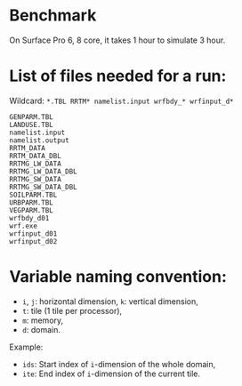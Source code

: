 # Benchmark

On Surface Pro 6, 8 core, it takes 1 hour to simulate 3 hour.

# List of files needed for a run:

Wildcard: `*.TBL RRTM* namelist.input wrfbdy_* wrfinput_d*`

```
GENPARM.TBL
LANDUSE.TBL
namelist.input
namelist.output
RRTM_DATA
RRTM_DATA_DBL
RRTMG_LW_DATA
RRTMG_LW_DATA_DBL
RRTMG_SW_DATA
RRTMG_SW_DATA_DBL
SOILPARM.TBL
URBPARM.TBL
VEGPARM.TBL
wrfbdy_d01
wrf.exe
wrfinput_d01
wrfinput_d02
```

# Variable naming convention:

- `i`, `j`: horizontal dimension, `k`: vertical dimension,
- `t`: tile (1 tile per processor),
- `m`: memory,
- `d`: domain.

Example:
- `ids`: Start index of `i`-dimension of the whole domain,
- `ite`: End index of `i`-dimension of the current tile.
